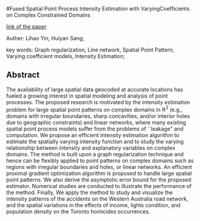 #Fused Spatial Point Process Intensity Estimation with VaryingCoefficients on Complex Constrained Domains

[link of the paper](https://arxiv.org/abs/2102.11157)

Auther: Lihao Yin, Huiyan Sang;

key words: Graph regularization, Line network, Spatial Point Pattern, Varying coefficient models, Intensity Estimation;

## Abstract
The availability of large spatial data geocoded at accurate locations has fueled a growing interest in spatial modeling and analysis of point processes.  The proposed research is motivated by the intensity estimation problem for large spatial point patterns on complex domains in $\mathbb{R}^2$ (e.g., domains with irregular boundaries, sharp concavities, and/or interior holes due to geographic constraints) and linear networks, where many existing spatial point process models suffer from the problems of ``leakage" and computation. We propose an efficient intensity estimation algorithm to estimate the spatially varying intensity function and to study the varying relationship between intensity and explanatory variables on complex domains. The method is built upon a graph regularization technique and hence can be flexibly applied to point patterns on complex domains such as regions with irregular boundaries and holes, or linear networks. An efficient proximal gradient optimization algorithm is proposed to handle large spatial point patterns.  We also derive the asymptotic error bound for the proposed estimator. Numerical studies are conducted to illustrate the performance of the method.  Finally,  We apply the method to study and visualize the intensity patterns of the accidents on the Western Australia road network,  and the spatial variations in the effects of income, lights condition, and population density on the Toronto homicides occurrences.
